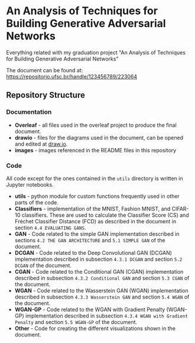 # An Analysis of Techniques for Building Generative Adversarial Networks
Everything related with my graduation project "An Analysis of Techniques for Building Generative Adversarial Networks"

The document can be found at: https://repositorio.ufsc.br/handle/123456789/223064

## Repository Structure
### Documentation
  + **Overleaf** - all files used in the overleaf project to produce the final document.
  + **drawio** - files for the diagrams used in the document, can be opened and edited at [draw.io](https://app.diagrams.net/).
  + **images** - images referenced in the README files in this repository

### Code
All code except for the ones contained in the `utils` directory is written in Jupyter notebooks.
  + **utils** - python module for custom functions frequently used in other parts of the code.
  + **Classifiers** - implementation of the MNIST, Fashion MNIST, and CIFAR-10 classifiers. These are used to calculate the Classifier Score (CS) and Fréchet Classifier Distance (FCD) as described in the document in section `4.4 EVALUATING GANS`.
  + **GAN** - Code related to the simple GAN implementation described in sections `4.2 THE GAN ARCHITECTURE` and `5.1 SIMPLE GAN` of the document.
  + **DCGAN** - Code related to the Deep Convolutional GAN (DCGAN) implementation described in subsection `4.3.1 DCGAN` and section `5.2 DCGAN` of the document.
  + **CGAN** - Code related to the Conditional GAN (CGAN) implementation described in subsection `4.3.2 Conditional GAN` and section `5.3 CGAN` of the document.
  + **WGAN** - Code related to the Wasserstein GAN (WGAN) implementation described in subsection `4.3.3 Wasserstein GAN` and section `5.4 WGAN` of the document.
  + **WGAN-GP** - Code related to the WGAN with Gradient Penalty (WGAN-GP) implementation described in subsection `4.3.4 WGAN with Gradient Penalty` and section `5.5 WGAN-GP` of the document.
  + **Other** - Code for creating the different visualizations shown in the document.